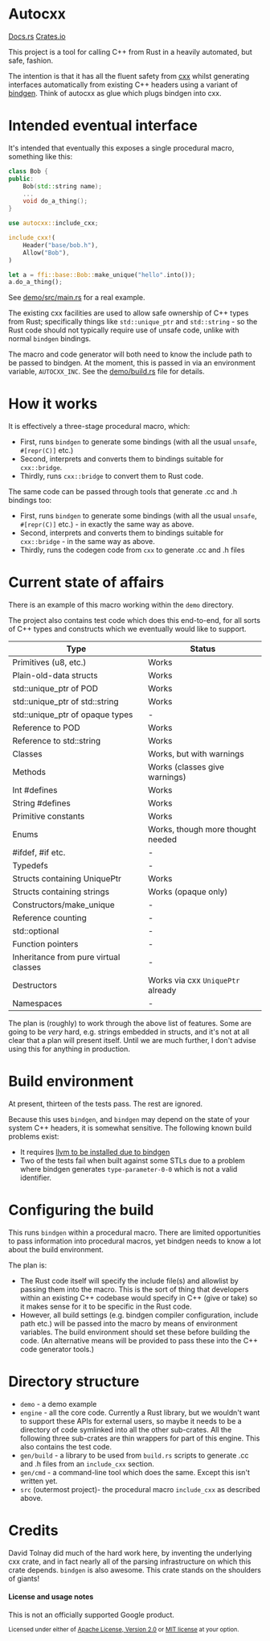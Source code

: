 # Autocxx

[Docs.rs](https://docs.rs/autocxx) [Crates.io](https://crates.io/crates/autocxx)

This project is a tool for calling C++ from Rust in a heavily automated, but safe, fashion.

The intention is that it has all the fluent safety from [cxx](https://github.com/dtolnay/cxx) whilst generating interfaces automatically from existing C++ headers using a variant of [bindgen](https://docs.rs/bindgen/0.54.1/bindgen/). Think of autocxx as glue which plugs bindgen into cxx.

# Intended eventual interface

It's intended that eventually this exposes a single procedural macro, something like this:

```cpp
class Bob {
public:
    Bob(std::string name);
    ...
    void do_a_thing();
}
```

```rust
use autocxx::include_cxx;

include_cxx!(
    Header("base/bob.h"),
    Allow("Bob"),
)

let a = ffi::base::Bob::make_unique("hello".into());
a.do_a_thing();
```

See [demo/src/main.rs](demo/src/main.rs) for a real example.

The existing cxx facilities are used to allow safe ownership of C++ types from Rust; specifically things like `std::unique_ptr` and `std::string` - so the Rust code should not typically require use of unsafe code, unlike with normal `bindgen` bindings.

The macro and code generator will both need to know the include path to be passed to bindgen. At the moment, this is passed in via an
environment variable, `AUTOCXX_INC`. See the [demo/build.rs](demo/build.rs) file for details.

# How it works

It is effectively a three-stage procedural macro, which:

* First, runs `bindgen` to generate some bindings (with all the usual `unsafe`, `#[repr(C)]` etc.)
* Second, interprets and converts them to bindings suitable for `cxx::bridge`.
* Thirdly, runs `cxx::bridge` to convert them to Rust code.

The same code can be passed through tools that generate .cc and .h bindings too:

* First, runs `bindgen` to generate some bindings (with all the usual `unsafe`, `#[repr(C)]` etc.) - in exactly the same way as above.
* Second, interprets and converts them to bindings suitable for `cxx::bridge` - in the same way as above.
* Thirdly, runs the codegen code from `cxx` to generate .cc and .h files

# Current state of affairs

There is an example of this macro working within the `demo` directory.

The project also contains test code which does this end-to-end, for all sorts of C++ types and constructs which we eventually would like to support.

| Type | Status |
| ---- | ------ |
| Primitives (u8, etc.) | Works |
| Plain-old-data structs | Works |
| std::unique_ptr of POD | Works |
| std::unique_ptr of std::string | Works |
| std::unique_ptr of opaque types | - |
| Reference to POD | Works |
| Reference to std::string | Works |
| Classes | Works, but with warnings |
| Methods | Works (classes give warnings) |
| Int #defines | Works |
| String #defines | Works |
| Primitive constants | Works |
| Enums | Works, though more thought needed |
| #ifdef, #if etc. | - |
| Typedefs | - |
| Structs containing UniquePtr | Works |
| Structs containing strings | Works (opaque only) |
| Constructors/make_unique | - |
| Reference counting | - |
| std::optional | - |
| Function pointers | - |
| Inheritance from pure virtual classes | - |
| Destructors | Works via cxx `UniquePtr` already |
| Namespaces | - |

The plan is (roughly) to work through the above list of features. Some are going to be _very_ hard, e.g. strings embedded in structs, and it's not at all clear that a plan will present itself. Until we are much further, I don't advise using this for anything in production.

# Build environment

At present, thirteen of the tests pass. The rest are ignored.

Because this uses `bindgen`, and `bindgen` may depend on the state of your system C++ headers, it is somewhat sensitive. The following known build problems exist:

* It requires [llvm to be installed due to bindgen](https://rust-lang.github.io/rust-bindgen/print.html#requirements)
* Two of the tests fail when built against some STLs due to a problem where bindgen generates `type-parameter-0-0` which is not a valid identifier.

# Configuring the build

This runs `bindgen` within a procedural macro. There are limited opportunities to pass information into procedural macros, yet bindgen needs to know a lot about the build environment.

The plan is:
* The Rust code itself will specify the include file(s) and allowlist by passing them into the macro. This is the sort of thing that developers within an existing C++ codebase would specify in C++ (give or take) so it makes sense for it to be specific in the Rust code.
* However, all build settings (e.g. bindgen compiler configuration, include path etc.) will be passed into the macro by means of environment variables. The build environment should set these before building the code. (An alternative means will be provided to pass these into the C++ code generator tools.)

# Directory structure

* `demo` - a demo example
* `engine` - all the core code. Currently a Rust library, but we wouldn't want to support
  these APIs for external users, so maybe it needs to be a directory of code symlinked
  into all the other sub-crates. All the following three sub-crates are thin wrappers
  for part of this engine. This also contains the test code.
* `gen/build` - a library to be used from `build.rs` scripts to generate .cc and .h
  files from an `include_cxx` section.
* `gen/cmd` - a command-line tool which does the same. Except this isn't written yet.
* `src` (outermost project)- the procedural macro `include_cxx` as described above.

# Credits

David Tolnay did much of the hard work here, by inventing the underlying cxx crate, and in fact nearly all of the parsing infrastructure on which this crate depends. `bindgen` is also awesome. This crate stands on the shoulders of giants!

#### License and usage notes

This is not an officially supported Google product.

<sup>
Licensed under either of <a href="LICENSE-APACHE">Apache License, Version
2.0</a> or <a href="LICENSE-MIT">MIT license</a> at your option.
</sup>

